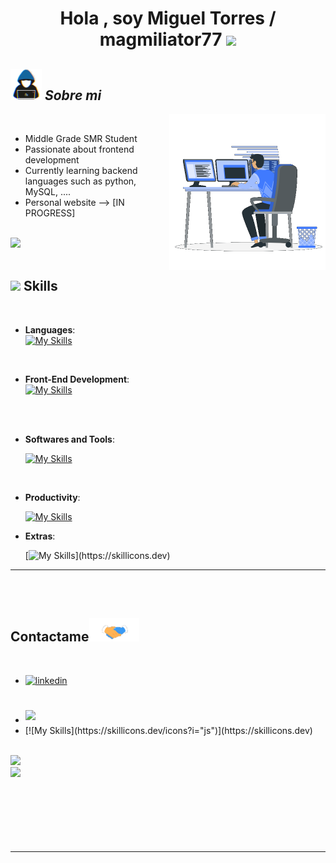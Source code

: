 
<h1 align="center"><b>Hola , soy Miguel Torres / magmiliator77 </b><img src="https://media.giphy.com/media/hvRJCLFzcasrR4ia7z/giphy.gif" width="35"></h1>


	
## <picture><img src = "https://github.com/0xAbdulKhalid/0xAbdulKhalid/raw/main/assets/mdImages/about_me.gif" width = 50px></picture> *Sobre mi*

<picture> <img align="right" src="https://github.com/0xAbdulKhalid/0xAbdulKhalid/raw/main/assets/mdImages/Right_Side.gif" width = 250px></picture>

<br>

- Middle Grade SMR Student
- Passionate about frontend development
- Currently learning backend languages ​​such as python, MySQL, ....
- Personal website --> [IN PROGRESS]
<br><br>

<img src="https://user-images.githubusercontent.com/73097560/115834477-dbab4500-a447-11eb-908a-139a6edaec5c.gif"><br><br>

## <img src="https://media2.giphy.com/media/QssGEmpkyEOhBCb7e1/giphy.gif?cid=ecf05e47a0n3gi1bfqntqmob8g9aid1oyj2wr3ds3mg700bl&rid=giphy.gif" width ="25"><b> Skills</b>
<br>

<p align="center">



- **Languages**: <br>
  [![My Skills](https://skillicons.dev/icons?i=py,bash)](https://skillicons.dev)
<br>   
    
- **Front-End Development**: <br>
[![My Skills](https://skillicons.dev/icons?i=js,html,css,sass,less,bootstrap)](https://skillicons.dev)

<br>
    
<br>

- **Softwares and Tools**:

   [![My Skills](https://skillicons.dev/icons?i=github,vscode,sublime,linux,google,terminal)](https://skillicons.dev)

<br>

- **Productivity**:

    [![My Skills](https://skillicons.dev/icons?i=notion)](https://skillicons.dev)

- **Extras**:

    [![My Skills](https://skillicons.dev/icons?i=blender,)](https://skillicons.dev)


-----

<br>
<br>

## <b> Contactame</b><img src="https://github.com/0xAbdulKhalid/0xAbdulKhalid/raw/main/assets/mdImages/handshake.gif" width ="80">
<br>
<div align='left'>

<ul>

<li>
<a href="https://www.linkedin.com/in/migueltorresmart%C3%ADnez/" target="_blank">
<img src="https://img.shields.io/badge/linkedin:  Miguel Torres Martínez-%2300acee.svg?color=405DE6&style=for-the-badge&logo=linkedin&logoColor=white" alt=linkedin style="margin-bottom: 5px;"/>
</a>
</li>

<br>

<br>

<li>
<a href="veinte2007mtm23@gmail.com" target="_blank">
<img src="https://img.shields.io/badge/gmail:  veinte2007mtm23@gmail.com-%23EA4335.svg?style=for-the-badge&logo=gmail&logoColor=white" t=mail style="margin-bottom: 5px;" />
</a>
</li>

<li>
<a href="https://openwebinars.net/@
miguelTorresMartinez
" target="_blank"></a>
[![My Skills](https://skillicons.dev/icons?i="js")](https://skillicons.dev)

</li>
	
</ul>
</div>
<br>
<a href="https://visitcount.itsvg.in">
  <img src="https://visitcount.itsvg.in/api?id=magmiliator77&label=Profile%20Views&color=0&icon=5&pretty=false" />
</a>
<br>
<img src="https://user-images.githubusercontent.com/73097560/115834477-dbab4500-a447-11eb-908a-139a6edaec5c.gif">
<br>
<br>
<br>


<br>
<br>
<br>
<br>

---
